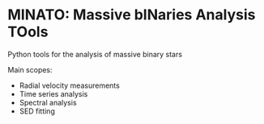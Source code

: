 # MINATO: Massive bINaries Analysis TOols
Python tools for the analysis of massive binary stars

Main scopes:
- Radial velocity measurements
- Time series analysis
- Spectral analysis
- SED fitting
